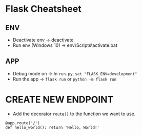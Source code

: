 # Flask Cheatsheet

## ENV
- Deactivate env -> deactivate
- Run env (Windows 10) -> env\Scripts\activate.bat

## APP
- Debug mode on -> In ```run.py```, ```set "FLASK_ENV=development"```
- Run the app -> ```flask run``` or ```python -m flask run```

# CREATE NEW ENDPOINT
- Add the decorator ```route()``` to the function we want to use.

```
@app.route('/')
def hello_world(): return 'Hello, World!'
```